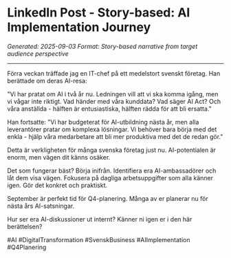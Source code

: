 # LinkedIn Post - Story-based: AI Implementation Journey
*Generated: 2025-09-03*
*Format: Story-based narrative from target audience perspective*

---

Förra veckan träffade jag en IT-chef på ett medelstort svenskt företag. Han berättade om deras AI-resa:

"Vi har pratat om AI i två år nu. Ledningen vill att vi ska komma igång, men vi vågar inte riktigt. Vad händer med våra kunddata? Vad säger AI Act? Och våra anställda - hälften är entusiastiska, hälften rädda för att bli ersatta."

Han fortsatte: "Vi har budgeterat för AI-utbildning nästa år, men alla leverantörer pratar om komplexa lösningar. Vi behöver bara börja med det enkla - hjälp våra medarbetare att bli mer produktiva med det de redan gör."

Detta är verkligheten för många svenska företag just nu. AI-potentialen är enorm, men vägen dit känns osäker.

Det som fungerar bäst? Börja inifrån. Identifiera era AI-ambassadörer och låt dem visa vägen. Fokusera på dagliga arbetsuppgifter som alla känner igen. Gör det konkret och praktiskt.

September är perfekt tid för Q4-planering. Många av er planerar nu för nästa års AI-satsningar.

Hur ser era AI-diskussioner ut internt? Känner ni igen er i den här berättelsen?

#AI #DigitalTransformation #SvenskBusiness #AIImplementation #Q4Planering